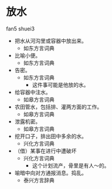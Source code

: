 # 放水
fan5 shuei3
+ 把水从河沟里或容器中放出来。
  * 如东方言词典
+ 比喻小便。
  * 如东方言词典
+ 告密。
  * 如东方言词典
    - 这件事可能是他放的水。
+ 给容器中注水。
  * 如皋方言词典
+ 农田管水，包括排、灌两方面的工作。
  * 如皋方言词典
+ 泄露机密。
  * 如皋方言词典
+ 挖开口子，排出田中多余的水。
  * 兴化方言词典
+ （借）某事在进行中遭破坏
  * 兴化方言词典
    - 这个计划流产，骨里是有人～的。
+ 喻暗中向对方通报消息。捣乱。
  * 泰兴方言辞典